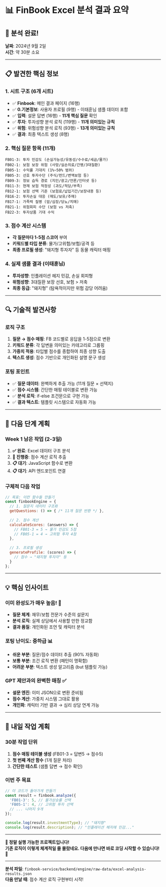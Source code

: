 # 📊 FinBook Excel 분석 결과 요약

## 🎉 **분석 완료!** 
**날짜**: 2024년 9월 2일  
**시간**: 약 30분 소요

---

## 📋 **발견한 핵심 정보**

### **1. 시트 구조 (6개 시트)**
- ✅ **Finbook**: 메인 결과 페이지 (16행)
- ✅ **0.기본정보**: 사용자 프로필 (9행) - 이태훈님 샘플 데이터 포함
- ✅ **입력**: 설문 답변 (16행) - **11개 핵심 질문** 확인
- ✅ **투자**: 투자성향 분석 로직 (119행) - **11개 의미있는 규칙**
- ✅ **위험**: 위험성향 분석 로직 (93행) - **13개 의미있는 규칙**  
- ✅ **결과**: 최종 텍스트 생성 (8행)

### **2. 핵심 질문 항목 (11개)**
```
FB01-3: 투자 민감도 (손실가능성/유동성/수수료/세금/물가)
FB02-1: 보험 보장 위험 (사망/실손의료/간병/3대질환)
FB05-1: 수익률 기대치 (1%~50% 범위)
FB05-3: 선호 투자수단 (주식/펀드/변액보험 등)
FB09-3: 정보 습득 경로 (지인/광고/언론/인터넷 등)
FB11-3: 현재 보험 적정성 (과도/적당/부족)
FB12-1: 보험 선택 기준 (보험료/납입기간/보장내용 등)
FB16-2: 투자손실 대응 (매도/보유/추매)
FB17-1: 가족력 질병 (암/심장/당뇨/치매)
FB21-1: 위험회피 수단 (보험 vs 저축)
FB22-3: 투자상품 기대 수익
```

### **3. 점수 계산 시스템**
- **각 질문마다 1-5점 스코어** 부여
- **키워드별 타입 분류**: 물가/고위험/보험/공격 등
- **최종 프로필 생성**: "돼지형 투자자" 등 동물 캐릭터 매핑

### **4. 실제 샘플 결과 (이태훈님)**
- **투자성향**: 인플레이션 헤지 민감, 손실 회피형
- **위험성향**: 3대질환 보장 선호, 보험 > 저축
- **최종 등급**: "돼지형" (탐욕적이지만 위험 감당 어려움)

---

## 🔍 **기술적 발견사항**

### **로직 구조**
1. **질문 → 점수 매핑**: FB 코드별로 응답을 1-5점으로 변환
2. **키워드 분류**: 각 답변을 의미있는 카테고리로 그룹핑
3. **가중치 적용**: 타입별 점수를 종합하여 최종 성향 도출
4. **텍스트 생성**: 점수 기반으로 개인화된 설명 문구 생성

### **포팅 포인트**
- ✅ **질문 데이터**: 완벽하게 추출 가능 (11개 질문 × 선택지)
- ✅ **점수 시스템**: 간단한 매핑 테이블로 변환 가능
- ✅ **분석 로직**: if-else 조건문으로 구현 가능
- ✅ **결과 텍스트**: 템플릿 시스템으로 자동화 가능

---

## 🚀 **다음 단계 계획**

### **Week 1 남은 작업 (2-3일)**
1. **✅ 완료**: Excel 데이터 구조 분석
2. **🔄 진행중**: 점수 계산 로직 추출
3. **📋 대기**: JavaScript 함수로 변환
4. **📋 대기**: API 엔드포인트 연결

### **구체적 다음 작업**
```javascript
// 목표: 이런 함수들 만들기
const finbookEngine = {
  // 1. 질문지 데이터 구조화
  getQuestions: () => { /* 11개 질문 반환 */ },
  
  // 2. 점수 계산
  calculateScores: (answers) => { 
    // FB01-3 = 5 → 물가 민감도 5점
    // FB05-1 = 4 → 고위험 투자 4점
  },
  
  // 3. 프로필 생성
  generateProfile: (scores) => {
    // 점수 → "돼지형 투자자" 등
  }
};
```

---

## 💡 **핵심 인사이트**

### **이미 완성도가 매우 높음!** 🎯
- **질문 체계**: 재무/보험 전문가 수준의 설문지
- **분석 로직**: 실제 상담에서 사용할 만한 정교함  
- **결과 품질**: 개인화된 조언 및 캐릭터 분석

### **포팅 난이도: 중하급** 📊
- **쉬운 부분**: 질문/점수 데이터 추출 (90% 자동화)
- **보통 부분**: 조건 로직 변환 (패턴이 명확함)
- **어려운 부분**: 텍스트 생성 알고리즘 (but 템플릿 가능)

### **GPT 제안과의 완벽한 매칭** ✅
- **설문 엔진**: 이미 JSON으로 변환 준비됨
- **점수 계산**: 가중치 시스템 그대로 활용
- **개인화**: 캐릭터 기반 결과 → 심리 상담 연계 가능

---

## 🎯 **내일 작업 계획**

### **30분 작업 단위**
1. **점수 매핑 테이블 생성** (FB01-3 = 답변5 → 점수5)
2. **첫 번째 계산 함수** (1개 질문 처리)
3. **간단한 테스트** (샘플 답변 → 점수 확인)

### **이번 주 목표**
```javascript
// 이 코드가 돌아가게 만들기
const result = finbook.analyze({
  'FB01-3': 5, // 물가상승률 선택
  'FB05-1': 4, // 고위험 투자 선택
  // ... 나머지 9개
});

console.log(result.investmentType); // "돼지형"
console.log(result.description); // "인플레이션 헤지에 민감..."
```

---

**🚀 정말 실행 가능한 프로젝트입니다!**  
**기존 로직이 이렇게 체계적일 줄 몰랐네요. 다음에 만나면 바로 코딩 시작할 수 있습니다!** 💪

---

**분석 파일**: `finbook-service/backend/engine/raw-data/excel-analysis-results.json`  
**다음 만날 때**: 점수 계산 로직 구현부터 시작!
